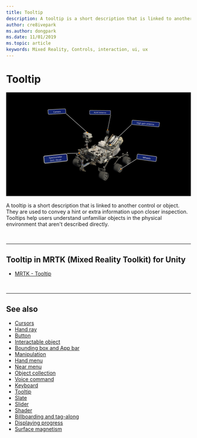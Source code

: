 ```yaml
---
title: Tooltip
description: A tooltip is a short description that is linked to another control or object.
author: cre8ivepark
ms.author: dongpark
ms.date: 11/01/2019
ms.topic: article
keywords: Mixed Reality, Controls, interaction, ui, ux
---
```


# Tooltip

![Tooltip](images/UX_Hero_Tooltip.jpg)

A tooltip is a short description that is linked to another control or object. They are used to convey a hint or extra information upon closer inspection. Tooltips help users understand unfamiliar objects in the physical environment that aren't described directly. 

<br>

---

## Tooltip in MRTK (Mixed Reality Toolkit) for Unity

* [MRTK - Tooltip](https://microsoft.github.io/MixedRealityToolkit-Unity/Documentation/README_Tooltip.html)

<br>

---

## See also

* [Cursors](cursors.md)
* [Hand ray](point-and-commit.md)
* [Button](button.md)
* [Interactable object](interactable-object.md)
* [Bounding box and App bar](app-bar-and-bounding-box.md)
* [Manipulation](direct-manipulation.md)
* [Hand menu](hand-menu.md)
* [Near menu](near-menu.md)
* [Object collection](object-collection.md)
* [Voice command](voice-input.md)
* [Keyboard](keyboard.md)
* [Tooltip](tooltip.md)
* [Slate](slate.md)
* [Slider](slider.md)
* [Shader](shader.md)
* [Billboarding and tag-along](billboarding-and-tag-along.md)
* [Displaying progress](progress.md)
* [Surface magnetism](surface-magnetism.md)
